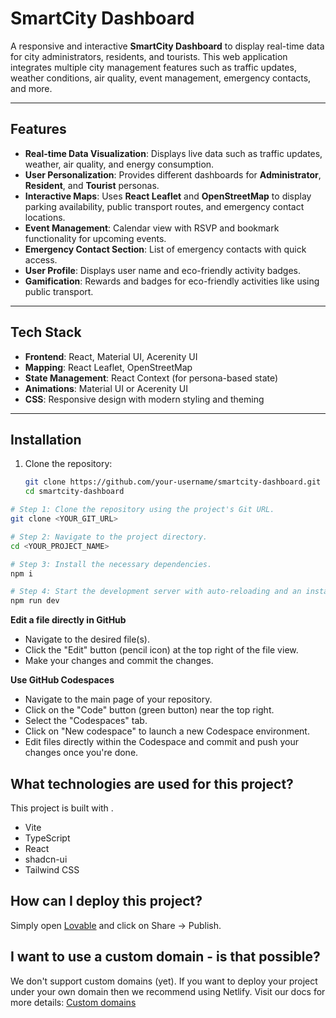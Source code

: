 # SmartCity Dashboard

A responsive and interactive **SmartCity Dashboard** to display real-time data for city administrators, residents, and tourists. This web application integrates multiple city management features such as traffic updates, weather conditions, air quality, event management, emergency contacts, and more.

---

## Features

- **Real-time Data Visualization**: Displays live data such as traffic updates, weather, air quality, and energy consumption.
- **User Personalization**: Provides different dashboards for **Administrator**, **Resident**, and **Tourist** personas.
- **Interactive Maps**: Uses **React Leaflet** and **OpenStreetMap** to display parking availability, public transport routes, and emergency contact locations.
- **Event Management**: Calendar view with RSVP and bookmark functionality for upcoming events.
- **Emergency Contact Section**: List of emergency contacts with quick access.
- **User Profile**: Displays user name and eco-friendly activity badges.
- **Gamification**: Rewards and badges for eco-friendly activities like using public transport.

---

## Tech Stack

- **Frontend**: React, Material UI, Acerenity UI
- **Mapping**: React Leaflet, OpenStreetMap
- **State Management**: React Context (for persona-based state)
- **Animations**: Material UI or Acerenity UI
- **CSS**: Responsive design with modern styling and theming

---

## Installation

1. Clone the repository:
   ```bash
   git clone https://github.com/your-username/smartcity-dashboard.git
   cd smartcity-dashboard


```sh
# Step 1: Clone the repository using the project's Git URL.
git clone <YOUR_GIT_URL>

# Step 2: Navigate to the project directory.
cd <YOUR_PROJECT_NAME>

# Step 3: Install the necessary dependencies.
npm i

# Step 4: Start the development server with auto-reloading and an instant preview.
npm run dev
```

**Edit a file directly in GitHub**

- Navigate to the desired file(s).
- Click the "Edit" button (pencil icon) at the top right of the file view.
- Make your changes and commit the changes.

**Use GitHub Codespaces**

- Navigate to the main page of your repository.
- Click on the "Code" button (green button) near the top right.
- Select the "Codespaces" tab.
- Click on "New codespace" to launch a new Codespace environment.
- Edit files directly within the Codespace and commit and push your changes once you're done.

## What technologies are used for this project?

This project is built with .

- Vite
- TypeScript
- React
- shadcn-ui
- Tailwind CSS

## How can I deploy this project?

Simply open [Lovable](https://lovable.dev/projects/e6fa235c-bc3e-4f21-9b56-c8da292462d2) and click on Share -> Publish.

## I want to use a custom domain - is that possible?

We don't support custom domains (yet). If you want to deploy your project under your own domain then we recommend using Netlify. Visit our docs for more details: [Custom domains](https://docs.lovable.dev/tips-tricks/custom-domain/)
